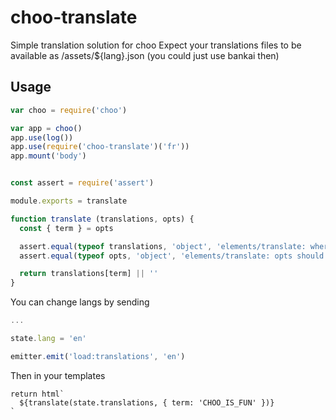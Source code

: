 # choo-translate

Simple translation solution for choo
Expect your translations files to be available as /assets/${lang}.json (you could just use bankai then)

## Usage

```js
var choo = require('choo')

var app = choo()
app.use(log())
app.use(require('choo-translate')('fr'))
app.mount('body')
```

```js

const assert = require('assert')

module.exports = translate

function translate (translations, opts) {
  const { term } = opts

  assert.equal(typeof translations, 'object', 'elements/translate: where are translations ?')
  assert.equal(typeof opts, 'object', 'elements/translate: opts should be type object')

  return translations[term] || ''
}

```

You can change langs by sending

```js
...

state.lang = 'en'

emitter.emit('load:translations', 'en')

```

Then in your templates

```
return html`
  ${translate(state.translations, { term: 'CHOO_IS_FUN' })}
`
```
